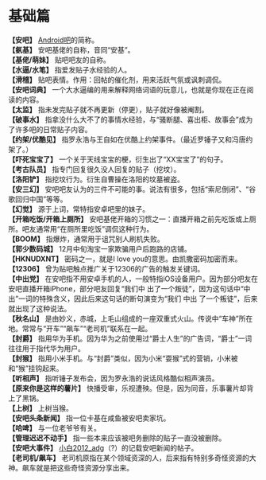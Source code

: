 ﻿# 基础篇
**【安吧】** [Android吧](http://tieba.baidu.com/f?ie=utf-8&kw=android)的简称。  
**【氨基】** 安吧基佬的自称，音同“安基”。  
**【基佬/萌妹】** 贴吧吧友的自称。  
**【水逼/水笔】** 指爱发贴子水经验的人。  
**【滑稽】** 贴吧表情。作用：回帖的催化剂，用来活跃气氛或讽刺调侃。  
**【安吧词典】** 一个大水逼编的用来解释网络词语的玩意儿，也就是你现在正在阅读的内容。  
**【太监】** 指未发完贴子就不再更新（停更），贴子就好像被阉割。  
**【破事水】** 指拿没什么大不了的事情水经验，与“骚断腿、喜出柜、故事会”成为了许多吧的日常贴子内容。  
**【约架/优酷见】** 指罗永浩与王自如在优酷上约架事件。（最近罗锤子又和冯唐约架了。）  
**【吓死宝宝了】** 一个关于天线宝宝的梗，衍生出了“XX宝宝了”的句子。  
**【考古队员】** 指专门回复很久没人回复的贴子（挖坟）。  
**【洛阳铲】** 指挖坟行为。衍生自曹操在洛阳的坟墓被盗。  
**【安三幻】** 安吧吧友认为的三件不可能的事。说法有很多，包括“索尼倒闭”、“谷歌回归中国”等等。  
**【幻觉】** 源于上词，常特指安卓吧里的妹子。  
**【开箱吃饭/开箱上厕所】** 安吧基佬开箱的习惯之一：直播开箱之前先吃饭或上厕所。吧友通常用“在厕所里吃饭”调侃这种行为。  
**【BOOM】** 指爆炸，通常用于诅咒别人刷机失败。  
**【郭少数码城】** 12月中旬淘宝一家欺骗用户后跑路的店铺。  
**【HKNUDXNT】** 密码之一，就是I love you的意思。由凯撒密码加密而来。  
**【12306】** 曾为贴吧触点推广关于12306的广告的触发关键词。  
**【中出党】** 在安吧指不用安卓手机的人，一般特指iOS设备用户。因为部分吧友在安吧直播开箱iPhone，部分吧友回复“我们中 出了一个叛徒”，因为这句话中“中出”一词的特殊含义，因此后来这句话的断句演变为“我们 中出 了一个叛徒”，后来就出现了这种说法。  
**【秋名山】** 是由妙义，赤城，上毛山组成的一座双重式火山。传说中“车神”所在地。常常与“开车”“飙车”“老司机”联系在一起。  
**【封爵】** 指用华为手机。因为华为之前使用过“爵士人生”的广告词，“爵士”一词往往用于指代华为用户。  
**【封猴】** 指用小米手机。与“封爵”类似，因为小米“耍猴”式的营销，小米被和“猴”挂钩起来。  
**【听相声】** 指听锤子发布会，因为罗永浩的说话风格酷似相声演员。  
**【原来你是这样的薯片】** 快播受审，乐视遭殃。但是，因为同音，乐事薯片却背上了黑锅。  
**【上树】** 上树当猴。  
**【安吧头条新闻】** 指一位卡基在咸鱼被安吧卖家坑。  
**【哈啤】** 与一位老爷爷有关。  
**【管理迟迟不动手】** 指一些本来应该被吧务删除的贴子一直没被删除。  
**【安吧大事件】** [小白2012_adg](http://tieba.baidu.com/home/main?un=%E5%B0%8F%E7%99%BD2012_adg)（?）的记载安吧新闻的帖子。  
**【老司机/飙车】** 老司机原指在某个领域资深的人，后来指有特别多奇怪资源的大神。飙车就是把这些奇怪资源分享出来。  